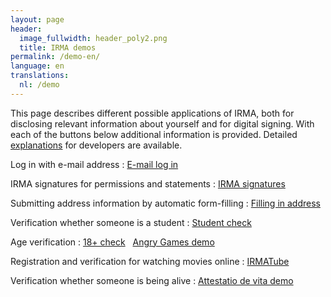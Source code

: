 ```yaml
---
layout: page
header:
  image_fullwidth: header_poly2.png
  title: IRMA demos
permalink: /demo-en/
language: en
translations:
  nl: /demo
---
```


This page describes different possible applications of IRMA, both for
disclosing relevant information about yourself and for digital
signing. With each of the buttons below additional information is
provided. Detailed
[explanations](https://creativecode.github.io/irma-made-easy/posts/putting-an-age-check-on-a-static-website-using-irma/)
for developers are available.




Log in with e-mail address
:   <a class="button" href="/demo-en/mail">E-mail log in</a>

IRMA signatures for permissions and statements
:    <a class="button" href="/demo-en/signature">IRMA signatures</a>

Submitting address information by automatic form-filling
:    <a class="button"
href="/demo-en/address">Filling in address</a>

Verification whether someone is a student
:    <a class="button"
href="/demo-en/student">Student check</a>

Age verification
:    <a class="button"
href="/demo-en/18plus">18+ check</a> &nbsp; <a class="button"
href="https://www.angrygames.nl/index.html">Angry Games demo</a>

Registration and verification for watching movies online
:    <a class="button"
href="/demo-en/irmaTube">IRMATube</a>

Verification whether someone is being alive
:    <a class="button"
href="/demo-en/beingalive">Attestatio de vita demo</a>
